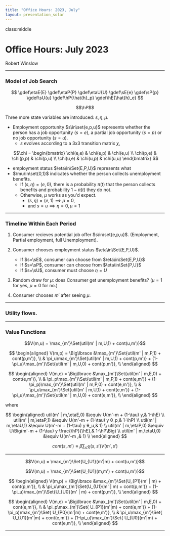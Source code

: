 ```yaml
---
title: "Office Hours: 2023, July"
layout: presentation_solar
---
```




class:middle


# Office Hours: July 2023

Robert Winslow






---


### Model of Job Search

$$
\gdef\etaE{E}
\gdef\etaP{P}
\gdef\etaU{U}
\gdef\sE{e}
\gdef\sP{p}
\gdef\sU{u}
\gdef\hP{\hat{h}_p}
\gdef\hE{\hat{h}_e}
$$

$$\hP$$

Three more state variables are introduced: $s,\eta,\mu$.

- Employment opportunity $s\in\set{e,p,u}$ represents whether the person has a job opportunity ($s=e$), a partial job opportunity ($s=p$) or no job opportunity ($s=u$).
    - $s$ evolves according to a 3x3 transition matrix $\chi$, <!--TODO: Calibrate-->

$$\chi = 
\begin{bmatrix}
   \chi(e,e) & \chi(e,p) & \chi(e,u) \\
   \chi(p,e) & \chi(p,p) & \chi(p,u) \\
   \chi(u,e) & \chi(u,p) & \chi(u,u) 
\end{bmatrix}
$$

- employment status $\eta\in\Set{E,P,U}$ represents what 
- $\mu\in\set{0,1}$ indicates whether the person collects unemployment benefits.
    - If $(s,\eta)=(e,0)$, there is a probability $\pi(t)$ that the person collects benefits and probability $1-\pi(t)$ they do not.
    - Otherwise, $\mu$ works as you'd expect. 
        - $(s,\eta)=(e,1) \implies \mu=0$, 
        - and $s=u \implies \eta=0, \mu=1$

<!--
- Note that $s=u \implies \eta=0$. But if the person chooses not to accept an employment opportunity, $(s,\eta)=(e,0)$.
-->


---

### Timeline Within Each Period



1. Consumer recieves potential job offer $s\in\set{e,p,u}$. (Employment, Partial employment, full Unemployment).
2. Consumer chooses employment status $\eta\in\Set{E,P,U}$.
    - If $s=\sE$, consumer can choose from $\eta\in\Set{E,P,U}$
    - If $s=\sP$, consumer can choose from $\eta\in\Set{P,U}$
    - If $s=\sU$, consumer must choose $\eta = U$
3. Random draw for $\mu$: does Consumer get unemployment benefits? ($\mu=1$ for yes, $\mu=0$ for no.)

4. Consumer chooses $m'$ after seeing $\mu$.


<!--TODO: THIS WHOLE THING IS UNCLEAR AND BRAIN NOT WORKING GOOD
    - If $s$ matches $\eta$, then $\mu=1$
    - If $s=e$ and consumer chooses $\eta=P$ or $U$, there is $\pi_e$ chance of recieving benefits.
    - If $s=p$ and consumer chooses $\eta=U$, there is $\pi_p$ chance of recieving benefits.
    - If $s=u$, consumer must choose $\eta = U$
    TODO: NEED TO THINK ABOUT NICE CONCISE NOTATION
    MAYBE THREE VALUES FROM MU? EH, THE CODE WON'T DIRECTLY REFERENCE THIS VARIABLE PROBABLY...
-->

---

### Utility flows.

---

### Value Functions







$$V(m,u) = \max_{m'}\Set{util(m' | m,U,1) + cont(u,m')}$$


$$
\begin{aligned}
   V(m,p) = \Big\lbrace &\max_{m'}\Set{util(m' | m,P,1) + cont(p,m')}, \\
   & \pi_u\max_{m'}\Set{util(m' | m,U,1) + cont(p,m')} + (1-\pi_u)\max_{m'}\Set{util(m' | m,U,0) + cont(p,m')}, \\
\end{aligned}
$$

$$
\begin{aligned}
   V(m,e) = \Big\lbrace &\max_{m'}\Set{util(m' | m,E,0) + cont(e,m')}, \\
   & \pi_p\max_{m'}\Set{util(m' | m,P,1) + cont(e,m')} + (1-\pi_p)\max_{m'}\Set{util(m' | m,P,0) + cont(e,m')}, \\
   & \pi_u\max_{m'}\Set{util(m' | m,U,1) + cont(e,m')} + (1-\pi_u)\max_{m'}\Set{util(m' | m,U,0) + cont(e,m')}, \\
\end{aligned}
$$


where 

$$
\begin{aligned}
   util(m' | m,\etaE,0)   &\equiv U(m'-m + (1-\tau) y,& 1-\hE) \\
   util(m' | m,\etaP,1) &\equiv U(m'-m + (1-\tau) y θ_p,& 1-\hP) \\
   util(m' | m,\etaU,1) &\equiv U(m'-m + (1-\tau) y θ_u,& 1) \\
   util(m' | m,\etaP,0) &\equiv U\Big(m'-m + (1-\tau) y \frac{\hP}{\hE},& 1-\hP\Big) \\
   util(m' | m,\etaU,0) &\equiv U(m'-m                 ,& 1) \\
\end{aligned}
$$

$$cont(s,m') \equiv \beta \sum_{s'}\chi(s,s')V(m',s')$$



---



$$V(m,u) = \max_{m'}\Set{U_{U1}(m'|m) + cont(u,m')}$$

$$V(m,u) = \max_{m'}\Set{U_{U1}(m,m') + cont(u,m')}$$

$$
\begin{aligned}
   V(m,p) = \Big\lbrace &\max_{m'}\Set{U_{P1}(m' | m) + cont(p,m')}, \\
   & \pi_u\max_{m'}\Set{U_{U1}(m' | m) + cont(p,m')} + (1-\pi_u)\max_{m'}\Set{U_{U0}(m' | m) + cont(p,m')}, \\
\end{aligned}
$$

$$
\begin{aligned}
   V(m,e) = \Big\lbrace &\max_{m'}\Set{util(m' | m,E,0) + cont(e,m')}, \\
   & \pi_p\max_{m'}\Set{ U_{P1}(m'|m) + cont(e,m')} + (1-\pi_p)\max_{m'}\Set{ U_{P0}(m'|m) + cont(e,m')}, \\
   & \pi_u\max_{m'}\Set{ U_{U1}(m'|m) + cont(e,m')} + (1-\pi_u)\max_{m'}\Set{ U_{U0}(m'|m) + cont(e,m')}, \\
\end{aligned}
$$


---

<!--util(m' | m,\eta,\mu)-->


<!--TODO: REWRITE IN TERMS OF y_d

---

TODO: The rest of these values...

$$V_{}()$$

$$\gdef\CHOICE{2222}$$

$$
V_e(m) = \max\Set{\CHOICE(), 
        V_{TODO}, TODO
}\blorg
$$

$$cont(s,m') \equiv \beta \sum_{s'}\chi(s,s')V(m',s')$$

$$EV(m'|s)\equiv \sum_{s'}\chi(s,s')V(m',s')$$

$$
V_e(m) = \max\Set{V_{eE}(m), 
        V_{TODO}, TODO
}
$$




---